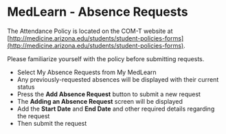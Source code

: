 # MedLearn - Absence Requests

The Attendance Policy is located on the COM-T website at [http://medicine.arizona.edu/students/student-policies-forms](http://medicine.arizona.edu/students/student-policies-forms). 

Please familiarize yourself with the policy before submitting requests.

* Select My Absence Requests from My MedLearn
* Any previously-requested absences will be displayed with their current status
* Press the **Add Absence Request** button to submit a new request
* The **Adding an Absence Request** screen will be displayed
* Add the **Start Date** and **End Date** and other required details regarding the request
* Then submit the request